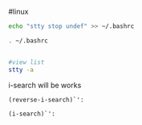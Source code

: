 #linux



```bash
echo "stty stop undef" >> ~/.bashrc

. ~/.bashrc


#view list
stty -a
```
i-search will be works
```
(reverse-i-search)`':
```
```
(i-search)`':
```
